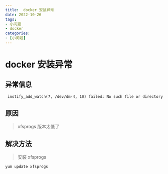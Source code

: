 ```yaml
---
title:  docker 安装异常
date: 2022-10-26
tags:
- 小问题
- docker
categories:
- [小问题]
---
```

# docker 安装异常
## 异常信息

```shell
 inotify_add_watch(7, /dev/dm-4, 10) failed: No such file or directory
```


## 原因
> xfsprogs 版本太低了


## 解决方法
>安装 xfsprogs
```shell
yum update xfsprogs
```

